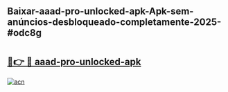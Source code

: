 ## Baixar-aaad-pro-unlocked-apk-Apk-sem-anúncios-desbloqueado-completamente-2025-#odc8g

# <h2><a href="https://ainizakaria.my?title=aaad-pro-unlocked-apk&ref=20M">🔗👉 🔴 aaad-pro-unlocked-apk</a></h2>

[![acn](https://github.com/user-attachments/assets/0f9c940e-d8b0-45ae-aac7-cd30a18b3e1c)](https://ainizakaria.my?title=aaad-pro-unlocked-apk&ref=20M)

